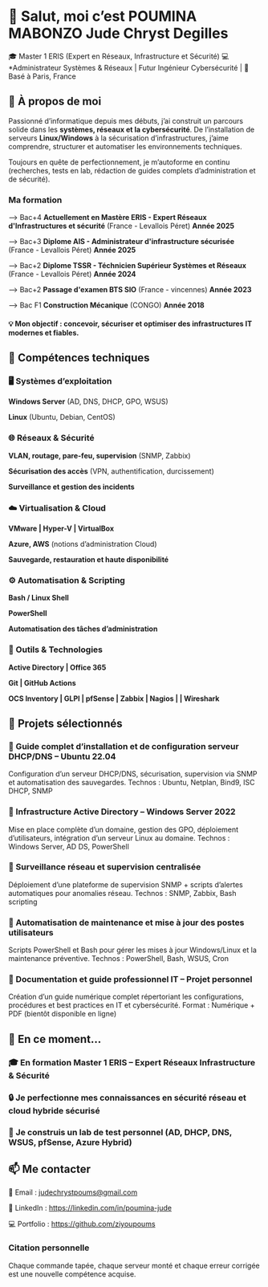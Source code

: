 # 👋 Salut, moi c’est POUMINA MABONZO Jude Chryst Degilles

🎓 Master 1 ERIS (Expert en Réseaux, Infrastructure et Sécurité)
💻 *Administrateur Systèmes & Réseaux | Futur Ingénieur Cybersécurité |
📍 Basé à Paris, France

## 🚀 À propos de moi

Passionné d’informatique depuis mes débuts, j’ai construit un parcours solide dans les **systèmes, réseaux et la cybersécurité**.
De l’installation de serveurs **Linux/Windows** à la sécurisation d’infrastructures, j’aime comprendre, structurer et automatiser les environnements techniques.

Toujours en quête de perfectionnement, je m’autoforme en continu (recherches, tests en lab, rédaction de guides complets d’administration et de sécurité).

### Ma formation
--> Bac+4 **Actuellement en Mastère ERIS - Expert Réseaux d'Infrastructures et sécurité**    (France - Levallois Péret)  **Année 2025**

--> Bac+3 **Diplome AIS - Administrateur d'infrastructure sécurisée**    (France - Levallois Péret)  **Année 2025**

--> Bac+2 **Diplome TSSR - Téchnicien Supérieur Systèmes et Réseaux**    (France - Levallois Péret)  **Année 2024**

--> Bac+2 **Passage d'examen BTS SIO**     (France - vincennes)  **Année 2023**

--> Bac F1 **Construction Mécanique**      (CONGO)  **Année 2018**

#### 💡 Mon objectif : concevoir, sécuriser et optimiser des infrastructures IT modernes et fiables.

## 🧠 Compétences techniques
### 🖥️ Systèmes d’exploitation

**Windows Server** (AD, DNS, DHCP, GPO, WSUS)

**Linux** (Ubuntu, Debian, CentOS)


### 🌐 Réseaux & Sécurité

**VLAN, routage, pare-feu, supervision** (SNMP, Zabbix)

**Sécurisation des accès** (VPN, authentification, durcissement)

**Surveillance et gestion des incidents**

### ☁️ Virtualisation & Cloud

**VMware | Hyper-V | VirtualBox**

**Azure, AWS** (notions d’administration Cloud)

**Sauvegarde, restauration et haute disponibilité**

### ⚙️ Automatisation & Scripting

**Bash / Linux Shell**

**PowerShell**

**Automatisation des tâches d’administration**

### 🧰 Outils & Technologies

**Active Directory | Office 365**

**Git | GitHub Actions**

**OCS Inventory | GLPI | pfSense | Zabbix | Nagios | | Wireshark**

## 🧩 Projets sélectionnés

### 🔹 Guide complet d’installation et de configuration serveur DHCP/DNS – Ubuntu 22.04

Configuration d’un serveur DHCP/DNS, sécurisation, supervision via SNMP et automatisation des sauvegardes.
Technos : Ubuntu, Netplan, Bind9, ISC DHCP, SNMP

### 🔹 Infrastructure Active Directory – Windows Server 2022

Mise en place complète d’un domaine, gestion des GPO, déploiement d’utilisateurs, intégration d’un serveur Linux au domaine.
Technos : Windows Server, AD DS, PowerShell

### 🔹 Surveillance réseau et supervision centralisée

Déploiement d’une plateforme de supervision SNMP + scripts d’alertes automatiques pour anomalies réseau.
Technos : SNMP, Zabbix, Bash scripting

### 🔹 Automatisation de maintenance et mise à jour des postes utilisateurs

Scripts PowerShell et Bash pour gérer les mises à jour Windows/Linux et la maintenance préventive.
Technos : PowerShell, Bash, WSUS, Cron

### 🔹 Documentation et guide professionnel IT – Projet personnel

Création d’un guide numérique complet répertoriant les configurations, procédures et best practices en IT et cybersécurité.
Format : Numérique + PDF (bientôt disponible en ligne)

## 🌱 En ce moment...

### 🎓 En formation Master 1 ERIS – Expert Réseaux Infrastructure & Sécurité

### 🔒 Je perfectionne mes connaissances en sécurité réseau et cloud hybride sécurisé

### 🧪 Je construis un lab de test personnel (AD, DHCP, DNS, WSUS, pfSense, Azure Hybrid)

## 📫 Me contacter

📧 Email : judechrystpoums@gmail.com

💼 LinkedIn : https://linkedin.com/in/poumina-jude

💻 Portfolio : https://github.com/ziyoupoums

### Citation personnelle

Chaque commande tapée, chaque serveur monté et chaque erreur corrigée est une nouvelle compétence acquise.

